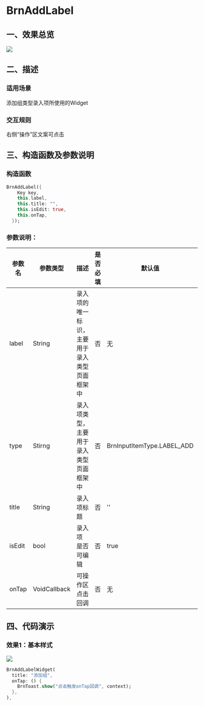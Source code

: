 # BrnAddLabel

## 一、效果总览

<img src="./img/BrnAddLabelIntro.png"  />

## 二、描述

### 适用场景

添加组类型录入项所使用的Widget

### 交互规则

右侧“操作”区文案可点击

## 三、构造函数及参数说明

### 构造函数

```dart
BrnAddLabel({
    Key key,
    this.label,
    this.title: "",
    this.isEdit: true,
    this.onTap,
  });
```
### 参数说明：

| **参数名** | **参数类型** | **描述** | **是否必填** | **默认值** | **备注** |
| --- | --- | --- | --- | --- | --- |
| label | String | 录入项的唯一标识，主要用于录入类型页面框架中 | 否 | 无 |  |
| type | Stirng | 录入项类型，主要用于录入类型页面框架中 | 否 | BrnInputItemType.LABEL_ADD | 外部可根据此字段判断表单项类型 |
| title | String | 录入项标题 | 否 | '' |  |
| isEdit | bool | 录入项 是否可编辑 | 否 | true | true：可编辑false：禁用 |
| onTap | VoidCallback | 可操作区点击回调 | 否 | 无 |  |

## 四、代码演示

### 效果1：基本样式

![](./img/BrnAddLabelDemo1.png)

```dart
BrnAddLabelWidget(  
  title: "添加组",  
  onTap: () {  
    BrnToast.show("点击触发onTap回调", context);  
  },
),
```
